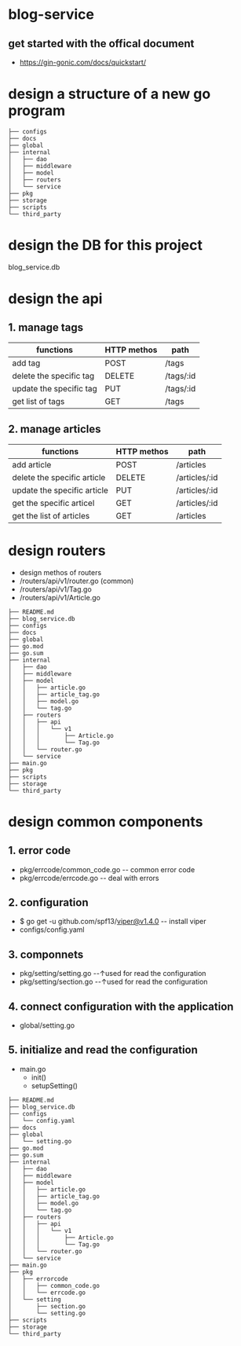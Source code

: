 # blog-service

## get started with the offical document

+ https://gin-gonic.com/docs/quickstart/

# design a structure of a new go program

```blog-service_structure
├── configs
├── docs
├── global
├── internal
│   ├── dao
│   ├── middleware
│   ├── model
│   ├── routers
│   └── service
├── pkg
├── storage
├── scripts
└── third_party
```

# design the DB for this project
blog_service.db

# design the api

## 1. manage tags
| functions               | HTTP methos | path      |
| ----------------------- | ----------- | --------- |
| add tag                 | POST        | /tags     |
| delete the specific tag | DELETE      | /tags/:id |
| update the specific tag | PUT         | /tags/:id |
| get list of tags        | GET         | /tags     |

## 2. manage articles
| functions                   | HTTP methos | path          |
| --------------------------- | ----------- | ------------- |
| add article                 | POST        | /articles     |
| delete the specific article | DELETE      | /articles/:id |
| update the specific article | PUT         | /articles/:id |
| get the specific articel    | GET         | /articles/:id |
| get the list of articles    | GET         | /articles     |

# design routers
+ design methos of routers
+ /routers/api/v1/router.go (common)
+ /routers/api/v1/Tag.go
+ /routers/api/v1/Article.go
  
```
├── README.md
├── blog_service.db
├── configs
├── docs
├── global
├── go.mod
├── go.sum
├── internal
│   ├── dao
│   ├── middleware
│   ├── model
│   │   ├── article.go
│   │   ├── article_tag.go
│   │   ├── model.go
│   │   └── tag.go
│   ├── routers
│   │   ├── api
│   │   │   └── v1
│   │   │       ├── Article.go
│   │   │       └── Tag.go
│   │   └── router.go
│   └── service
├── main.go
├── pkg
├── scripts
├── storage
└── third_party
```
# design common components

## 1. error code
+ pkg/errcode/common_code.go -- common error code
+  pkg/errcode/errcode.go -- deal with errors

## 2. configuration
+ $ go get -u github.com/spf13/viper@v1.4.0 -- install viper
+ configs/config.yaml

## 3. componnets
+ pkg/setting/setting.go --↑used for read the configuration
+ pkg/setting/section.go --↑used for read the configuration

## 4. connect configuration with the application
+ global/setting.go

## 5. initialize and read the configuration
+ main.go
  + init()
  + setupSetting()

```
├── README.md
├── blog_service.db
├── configs
│   └── config.yaml
├── docs
├── global
│   └── setting.go
├── go.mod
├── go.sum
├── internal
│   ├── dao
│   ├── middleware
│   ├── model
│   │   ├── article.go
│   │   ├── article_tag.go
│   │   ├── model.go
│   │   └── tag.go
│   ├── routers
│   │   ├── api
│   │   │   └── v1
│   │   │       ├── Article.go
│   │   │       └── Tag.go
│   │   └── router.go
│   └── service
├── main.go
├── pkg
│   ├── errorcode
│   │   ├── common_code.go
│   │   └── errcode.go
│   └── setting
│       ├── section.go
│       └── setting.go
├── scripts
├── storage
└── third_party
```